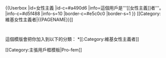 {{Userbox
  |id=女性主義
  |id-c=#a490d6
  |info=這個用戶是'''[[女性主義]]者'''。
  |info-c=#d5f488
  |info-s=10
  |border-c=#e5c0c0
  |border-s=1
}}
<includeonly>[[Category:維基女性主義者|{{PAGENAME}}]]</includeonly>
<noinclude>
<p style="clear: both; padding-top: 2em">
這個模版會把你加入到以下的分類：
*[[:Category:維基女性主義者]]
</p>
[[Category:主張用戶框模板|Pro-fem]]
</noinclude>